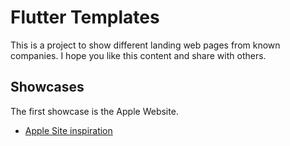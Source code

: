 # Flutter Templates

This is a  project to show different landing web pages from known companies. 
I hope you like this content and share with others. 

## Showcases

The first showcase is the Apple Website. 
- [Apple Site inspiration](https://apple.com/store)



